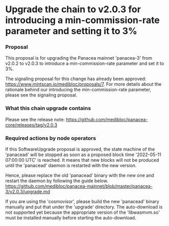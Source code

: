 # Upgrade the chain to v2.0.3 for introducing a min-commission-rate parameter and setting it to 3%


### Proposal

This proposal is for upgrading the Panacea mainnet 'panacea-3' from v2.0.2 to v2.0.3 to introduce a min-commission-rate parameter and set it to 3%.

The signaling proposal for this change has already been approved: https://www.mintscan.io/medibloc/proposals/7.
For more details about the rationale behind our introducing the min-commission-rate parameter, please see the signaling proposal.


### What this chain upgrade contains

Please see the release note: https://github.com/medibloc/panacea-core/releases/tag/v2.0.3


### Required actions by node operators

If this SoftwareUpgrade proposal is approved, the state machine of the 'panacead' will be stopped as soon as a proposed block time '2022-05-11 07:00:00 UTC' is reached.
It means that new blocks will not be produced until the 'panacead' daemon is restarted with the new version.

Hence, please replace the old 'panacead' binary with the new one and restart the daemon by following the guide below.
https://github.com/medibloc/panacea-mainnet/blob/master/panacea-3/v2.0.3/upgrade.md

If you are using the 'cosmovisor', please build the new 'panacead' binary manually and put that under the 'upgrade' directory. The auto-download is not supported yet because the appropriate version of the 'libwasmvm.so' must be installed manually before starting the auto-download.
